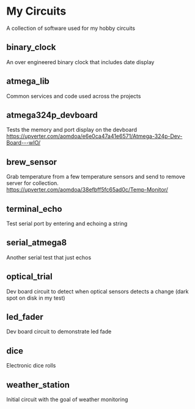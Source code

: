 # My Circuits

A collection of software used for my hobby circuits

## binary_clock
An over engineered binary clock that includes date display

## atmega_lib
Common services and code used across the projects

## atmega324p_devboard
Tests the memory and port display on the devboard
https://upverter.com/aomdoa/e6e0ca47a41e6571/Atmega-324p-Dev-Board---wIO/

## brew_sensor
Grab temperature from a few temperature sensors and send to remove server for collection.
https://upverter.com/aomdoa/38efbff5fc65ad0c/Temp-Monitor/

## terminal_echo
Test serial port by entering and echoing a string

## serial_atmega8
Another serial test that just echos

## optical_trial
Dev board circuit to detect when optical sensors detects a change (dark spot on disk in my test)

## led_fader
Dev board circuit to demonstrate led fade

## dice
Electronic dice rolls

## weather_station
Initial circuit with the goal of weather monitoring
